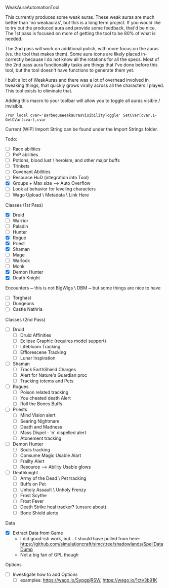 WeakAuraAutomationTool

This currently produces some weak auras. These weak auras are much better than 'no weakauras', but this is a long
term project. If you would like to try out the produced aura and provide some feedback, that'd be nice.
The 1st pass is focused on more of getting the tool to be 80% of what is needed.

The 2nd pass will work on additional polish, with more focus on the auras (vs. the tool that makes them).
Some aura icons are likely placed in-correctly because I do not know all the rotations for all the specs.
Most of the 2nd pass aura functionality tasks are things that I've done before this tool, but the 
tool doesn't have functions to generate them yet.

I built a lot of WeakAuras and there was a lot of overhead involved in tweaking things, that quickly
grows virally across all the characters I played. This tool exists to eliminate that.

Adding this macro to your toolbar will allow you to toggle all auras visible / invisible.

`/run local cvar='BarbequeWeakaurasVisibilityToggle' SetCVar(cvar,1-GetCVar(cvar),cvar`

Current (WIP) Import String can be found under the Import Strings folder.


Todo:
- [ ] Race abilities
- [ ] PvP abilities
- [ ] Potions, blood lust \ heroism, and other major buffs
- [ ] Trinkets
- [ ] Covenant Abilities
- [ ] Resource HuD (integration into Tool)
- [X] Groups + Max size --> Auto Overflow
- [ ] Look at behavior for leveling characters
- [ ] Wago Upload \ Metadata \ Link Here

Classes (1st Pass)
- [X] Druid
- [ ] Warrior
- [ ] Paladin
- [ ] Hunter
- [X] Rogue
- [X] Priest
- [X] Shaman
- [ ] Mage
- [ ] Warlock
- [ ] Monk
- [X] Demon Hunter
- [X] Death Knight

Encounters ~ this is not BigWigs \ DBM ~ but some things are nice to have
- [ ] Torghast
- [ ] Dungeons
- [ ] Castle Nathria

Classes (2nd Pass)
- [ ] Druid
  - [ ] Druid Affinities
  - [ ] Eclipse Graphic (requires model support)
  - [ ] Lifebloom Tracking
  - [ ] Efflorescene Tracking
  - [ ] Lunar Inspiration
- [ ] Shaman
  - [ ] Track EarthShield Charges
  - [ ] Alert for Nature's Guardian proc
  - [ ] Tracking totems and Pets
- [ ] Rogues
  - [ ] Poison related tracking
  - [ ] You cheated death Alert
  - [ ] Roll the Bones Buffs
- [ ] Priests
  - [ ] Mind Vision alert
  - [ ] Searing Nightmare
  - [ ] Death and Madness
  - [ ] Mass Dispel - 'n' dispelled alert
  - [ ] Atonement tracking
- [ ] Demon Hunter
  - [ ] Souls tracking
  - [ ] Consume Magic Usable Alart
  - [ ] Frailty Alert
  - [ ] Resource --> Ability Usable glows
- [ ] Deathknight
  - [ ] Army of the Dead \ Pet tracking
  - [ ] Buffs on Pet
  - [ ] Unholy Assault \ Unholy Frenzy
  - [ ] Frost Scythe
  - [ ] Frost Fever
  - [ ] Death Strike heal tracker? (unsure about)
  - [ ] Bone Shield alerts

Data
- [X] Extract Data from Game
  - I did good-ish work, but... I should have pulled from here: https://github.com/simulationcraft/simc/tree/shadowlands/SpellDataDump
  - Not a big fan of GPL though

Options
- [ ] Investigate how to add Options
  - [ ] examples: https://wago.io/SypgpjRSW, https://wago.io/1ctv3b91K